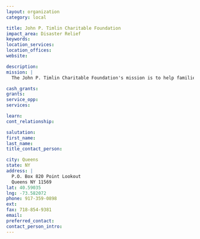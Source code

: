 ```yaml
---
layout: organization
category: local

title: John P. Timlin Charitable Foundation
impact_area: Disaster Relief
keywords: 
location_services: 
location_offices: 
website: 

description: 
mission: |
  The John P. Timlin Charitable Foundation's mission is to help families in need by giving out monetary contributions to families in increments of $500.00 to turn on utilities, buy groceries and pay medical bills.  The organization was started by the childhood friends of John P. Timlin, who was killed in an automobile accident.  These friends felt that Mr. Timlin was such a good friend to all and was very generous to the needy.  They wanted Mr. Timlin's generosity to continue even after his death.

cash_grants: 
grants: 
service_opp: 
services: 

learn: 
cont_relationship: 

salutation: 
first_name: 
last_name: 
title_contact_person: 

city: Queens
state: NY
address: |
  P.O. Box 820 Point Lookout     
  Queens NY 11569
lat: 40.59035
lng: -73.582072
phone: 917-359-0898
ext: 
fax: 718-854-9381
email: 
preferred_contact: 
contact_person_intro: 
---
```

